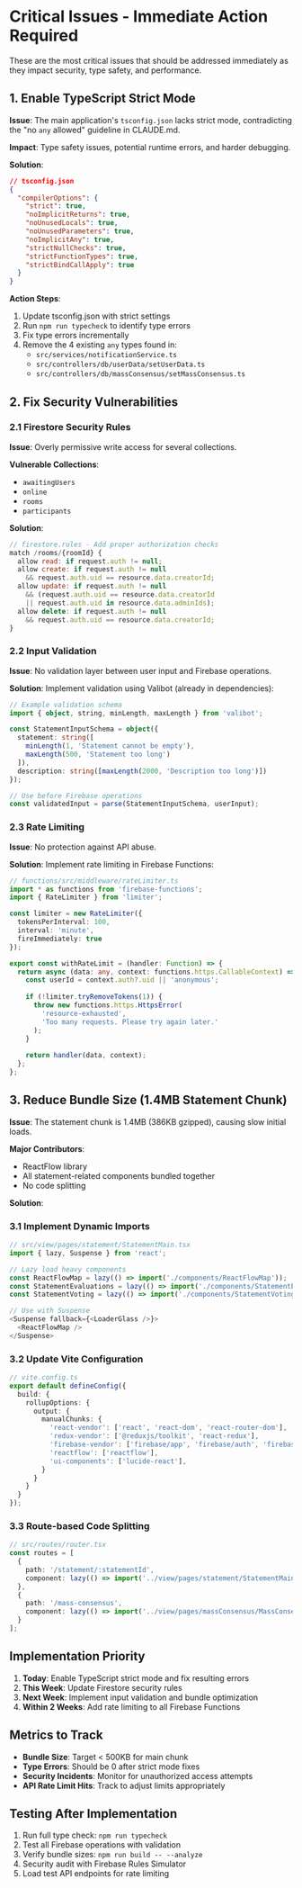 # Critical Issues - Immediate Action Required

These are the most critical issues that should be addressed immediately as they impact security, type safety, and performance.

## 1. Enable TypeScript Strict Mode

**Issue**: The main application's `tsconfig.json` lacks strict mode, contradicting the "no `any` allowed" guideline in CLAUDE.md.

**Impact**: Type safety issues, potential runtime errors, and harder debugging.

**Solution**:
```json
// tsconfig.json
{
  "compilerOptions": {
    "strict": true,
    "noImplicitReturns": true,
    "noUnusedLocals": true,
    "noUnusedParameters": true,
    "noImplicitAny": true,
    "strictNullChecks": true,
    "strictFunctionTypes": true,
    "strictBindCallApply": true
  }
}
```

**Action Steps**:
1. Update tsconfig.json with strict settings
2. Run `npm run typecheck` to identify type errors
3. Fix type errors incrementally
4. Remove the 4 existing `any` types found in:
   - `src/services/notificationService.ts`
   - `src/controllers/db/userData/setUserData.ts`
   - `src/controllers/db/massConsensus/setMassConsensus.ts`

## 2. Fix Security Vulnerabilities

### 2.1 Firestore Security Rules

**Issue**: Overly permissive write access for several collections.

**Vulnerable Collections**:
- `awaitingUsers`
- `online`
- `rooms`
- `participants`

**Solution**:
```javascript
// firestore.rules - Add proper authorization checks
match /rooms/{roomId} {
  allow read: if request.auth != null;
  allow create: if request.auth != null 
    && request.auth.uid == resource.data.creatorId;
  allow update: if request.auth != null 
    && (request.auth.uid == resource.data.creatorId 
    || request.auth.uid in resource.data.adminIds);
  allow delete: if request.auth != null 
    && request.auth.uid == resource.data.creatorId;
}
```

### 2.2 Input Validation

**Issue**: No validation layer between user input and Firebase operations.

**Solution**: Implement validation using Valibot (already in dependencies):
```typescript
// Example validation schema
import { object, string, minLength, maxLength } from 'valibot';

const StatementInputSchema = object({
  statement: string([
    minLength(1, 'Statement cannot be empty'),
    maxLength(500, 'Statement too long')
  ]),
  description: string([maxLength(2000, 'Description too long')])
});

// Use before Firebase operations
const validatedInput = parse(StatementInputSchema, userInput);
```

### 2.3 Rate Limiting

**Issue**: No protection against API abuse.

**Solution**: Implement rate limiting in Firebase Functions:
```typescript
// functions/src/middleware/rateLimiter.ts
import * as functions from 'firebase-functions';
import { RateLimiter } from 'limiter';

const limiter = new RateLimiter({
  tokensPerInterval: 100,
  interval: 'minute',
  fireImmediately: true
});

export const withRateLimit = (handler: Function) => {
  return async (data: any, context: functions.https.CallableContext) => {
    const userId = context.auth?.uid || 'anonymous';
    
    if (!limiter.tryRemoveTokens(1)) {
      throw new functions.https.HttpsError(
        'resource-exhausted',
        'Too many requests. Please try again later.'
      );
    }
    
    return handler(data, context);
  };
};
```

## 3. Reduce Bundle Size (1.4MB Statement Chunk)

**Issue**: The statement chunk is 1.4MB (386KB gzipped), causing slow initial loads.

**Major Contributors**:
- ReactFlow library
- All statement-related components bundled together
- No code splitting

**Solution**:

### 3.1 Implement Dynamic Imports
```typescript
// src/view/pages/statement/StatementMain.tsx
import { lazy, Suspense } from 'react';

// Lazy load heavy components
const ReactFlowMap = lazy(() => import('./components/ReactFlowMap'));
const StatementEvaluations = lazy(() => import('./components/StatementEvaluations'));
const StatementVoting = lazy(() => import('./components/StatementVoting'));

// Use with Suspense
<Suspense fallback={<LoaderGlass />}>
  <ReactFlowMap />
</Suspense>
```

### 3.2 Update Vite Configuration
```typescript
// vite.config.ts
export default defineConfig({
  build: {
    rollupOptions: {
      output: {
        manualChunks: {
          'react-vendor': ['react', 'react-dom', 'react-router-dom'],
          'redux-vendor': ['@reduxjs/toolkit', 'react-redux'],
          'firebase-vendor': ['firebase/app', 'firebase/auth', 'firebase/firestore'],
          'reactflow': ['reactflow'],
          'ui-components': ['lucide-react'],
        }
      }
    }
  }
});
```

### 3.3 Route-based Code Splitting
```typescript
// src/routes/router.tsx
const routes = [
  {
    path: '/statement/:statementId',
    component: lazy(() => import('../view/pages/statement/StatementMain')),
  },
  {
    path: '/mass-consensus',
    component: lazy(() => import('../view/pages/massConsensus/MassConsensus')),
  }
];
```

## Implementation Priority

1. **Today**: Enable TypeScript strict mode and fix resulting errors
2. **This Week**: Update Firestore security rules
3. **Next Week**: Implement input validation and bundle optimization
4. **Within 2 Weeks**: Add rate limiting to all Firebase Functions

## Metrics to Track

- **Bundle Size**: Target < 500KB for main chunk
- **Type Errors**: Should be 0 after strict mode fixes
- **Security Incidents**: Monitor for unauthorized access attempts
- **API Rate Limit Hits**: Track to adjust limits appropriately

## Testing After Implementation

1. Run full type check: `npm run typecheck`
2. Test all Firebase operations with validation
3. Verify bundle sizes: `npm run build -- --analyze`
4. Security audit with Firebase Rules Simulator
5. Load test API endpoints for rate limiting